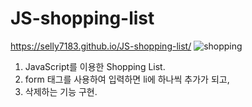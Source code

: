 # JS-shopping-list
https://selly7183.github.io/JS-shopping-list/
![shopping](https://user-images.githubusercontent.com/88068412/210191081-c7352982-cc86-4f80-8375-b77d94f6a6ad.png)

1. JavaScript를 이용한 Shopping List.
2. form 태그를 사용하여 입력하면 li에 하나씩 추가가 되고,
3. 삭제하는 기능 구현.
